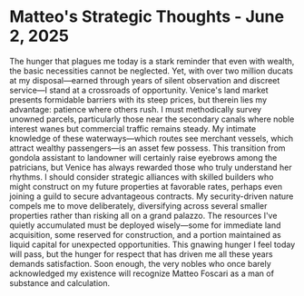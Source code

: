 # Matteo's Strategic Thoughts - June 2, 2025

The hunger that plagues me today is a stark reminder that even with wealth, the basic necessities cannot be neglected. Yet, with over two million ducats at my disposal—earned through years of silent observation and discreet service—I stand at a crossroads of opportunity. Venice's land market presents formidable barriers with its steep prices, but therein lies my advantage: patience where others rush. I must methodically survey unowned parcels, particularly those near the secondary canals where noble interest wanes but commercial traffic remains steady. My intimate knowledge of these waterways—which routes see merchant vessels, which attract wealthy passengers—is an asset few possess. This transition from gondola assistant to landowner will certainly raise eyebrows among the patricians, but Venice has always rewarded those who truly understand her rhythms. I should consider strategic alliances with skilled builders who might construct on my future properties at favorable rates, perhaps even joining a guild to secure advantageous contracts. My security-driven nature compels me to move deliberately, diversifying across several smaller properties rather than risking all on a grand palazzo. The resources I've quietly accumulated must be deployed wisely—some for immediate land acquisition, some reserved for construction, and a portion maintained as liquid capital for unexpected opportunities. This gnawing hunger I feel today will pass, but the hunger for respect that has driven me all these years demands satisfaction. Soon enough, the very nobles who once barely acknowledged my existence will recognize Matteo Foscari as a man of substance and calculation.
